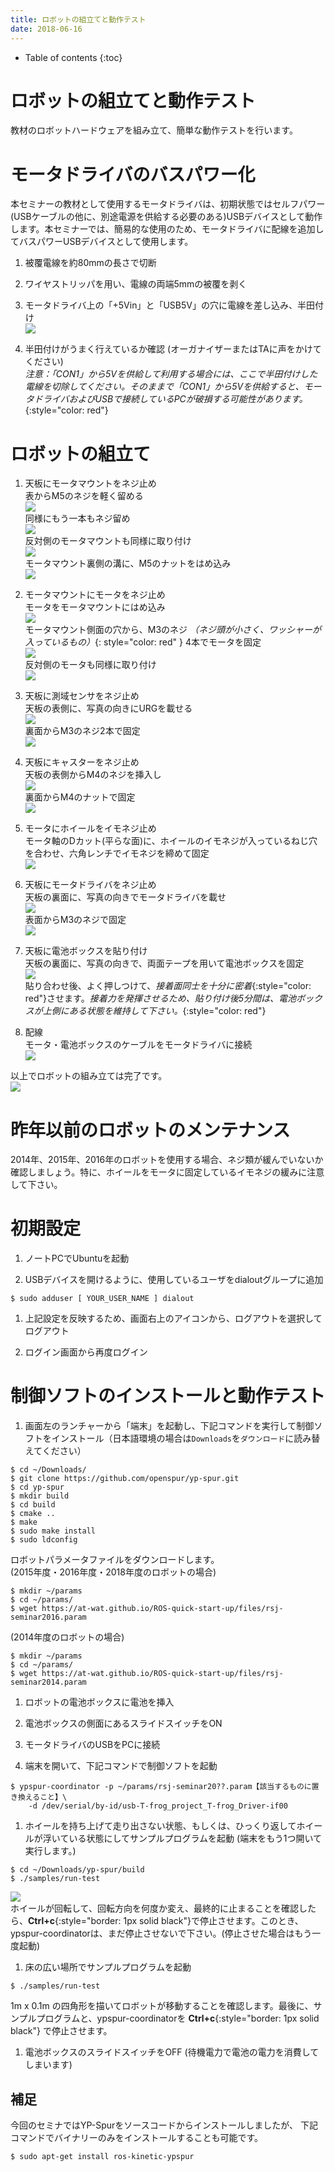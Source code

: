 ```yaml
---
title: ロボットの組立てと動作テスト
date: 2018-06-16
---
```


- Table of contents
{:toc}

# ロボットの組立てと動作テスト

教材のロボットハードウェアを組み立て、簡単な動作テストを行います。

# モータドライバのバスパワー化

本セミナーの教材として使用するモータドライバは、初期状態ではセルフパワー(USBケーブルの他に、別途電源を供給する必要のある)USBデバイスとして動作します。本セミナーでは、簡易的な使用のため、モータドライバに配線を追加してバスパワーUSBデバイスとして使用します。

1. 被覆電線を約80mmの長さで切断

1. ワイヤストリッパを用い、電線の両端5mmの被覆を剥く

1. モータドライバ上の「+5Vin」と「USB5V」の穴に電線を差し込み、半田付け  
  ![](images/bus-power.jpg)

1. 半田付けがうまく行えているか確認 (オーガナイザーまたはTAに声をかけてください)  
  _注意：「CON1」から5Vを供給して利用する場合には、ここで半田付けした電線を切除してください。そのままで「CON1」から5Vを供給すると、モータドライバおよびUSBで接続しているPCが破損する可能性があります。_{:style="color: red"}

# ロボットの組立て

1.  天板にモータマウントをネジ止め  
  表からM5のネジを軽く留める  
  ![](images/assembly_mount1.jpg)  
  同様にもう一本もネジ留め  
  ![](images/assembly_mount2.jpg)  
  反対側のモータマウントも同様に取り付け  
  ![](images/assembly_mount3.jpg)  
  モータマウント裏側の溝に、M5のナットをはめ込み  
  ![](images/assembly_mount4.jpg)

1.  モータマウントにモータをネジ止め  
  モータをモータマウントにはめ込み  
  ![](images/assembly_motor1.jpg)  
  モータマウント側面の穴から、M3のネジ _（ネジ頭が小さく、ワッシャーが入っているもの）_{: style="color: red" } 4本でモータを固定  
  ![](images/assembly_motor2.jpg)  
  反対側のモータも同様に取り付け  
  ![](images/assembly_motor3.jpg)

1.  天板に測域センサをネジ止め  
  天板の表側に、写真の向きにURGを載せる  
  ![](images/assembly_urg1.jpg)  
  裏面からM3のネジ2本で固定  
  ![](images/assembly_urg2.jpg)

1.  天板にキャスターをネジ止め  
  天板の表側からM4のネジを挿入し  
  ![](images/assembly_caster1.jpg)  
  裏面からM4のナットで固定  
  ![](images/assembly_caster2.jpg)

1.  モータにホイールをイモネジ止め  
  モータ軸のDカット(平らな面)に、ホイールのイモネジが入っているねじ穴を合わせ、六角レンチでイモネジを締めて固定  
  ![](images/assembly_wheel.jpg)

1.  天板にモータドライバをネジ止め  
  天板の裏面に、写真の向きでモータドライバを載せ  
  ![](images/assembly_driver1.jpg)  
  表面からM3のネジで固定  
  ![](images/assembly_driver2.jpg)

1.  天板に電池ボックスを貼り付け  
  天板の裏面に、写真の向きで、両面テープを用いて電池ボックスを固定  
  ![](images/assembly_battery.jpg)  
  貼り合わせ後、よく押しつけて、_接着面同士を十分に密着_{:style="color: red"}させます。_接着力を発揮させるため、貼り付け後5分間は、電池ボックスが上側にある状態を維持して下さい。_{:style="color: red"}

1.  配線  
  モータ・電池ボックスのケーブルをモータドライバに接続  
  ![](images/assembly_cable.jpg)  

以上でロボットの組み立ては完了です。  
![](images/robot.jpg)

# 昨年以前のロボットのメンテナンス

2014年、2015年、2016年のロボットを使用する場合、ネジ類が緩んでいないか確認しましょう。特に、ホイールをモータに固定しているイモネジの緩みに注意して下さい。

# 初期設定

1.  ノートPCでUbuntuを起動

1.  USBデバイスを開けるように、使用しているユーザをdialoutグループに追加
```shell
$ sudo adduser [ YOUR_USER_NAME ] dialout
```

1.  上記設定を反映するため、画面右上のアイコンから、ログアウトを選択してログアウト

1.  ログイン画面から再度ログイン

# 制御ソフトのインストールと動作テスト

1.  画面左のランチャーから「端末」を起動し、下記コマンドを実行して制御ソフトをインストール（日本語環境の場合は`Downloads`を`ダウンロード`に読み替えてください）
```shell
$ cd ~/Downloads/
$ git clone https://github.com/openspur/yp-spur.git
$ cd yp-spur
$ mkdir build
$ cd build
$ cmake ..
$ make
$ sudo make install
$ sudo ldconfig
```  
  ロボットパラメータファイルをダウンロードします。  
  (2015年度・2016年度・2018年度のロボットの場合)
```shell
$ mkdir ~/params
$ cd ~/params/
$ wget https://at-wat.github.io/ROS-quick-start-up/files/rsj-seminar2016.param
```  
  (2014年度のロボットの場合)
```shell  
$ mkdir ~/params
$ cd ~/params/
$ wget https://at-wat.github.io/ROS-quick-start-up/files/rsj-seminar2014.param
```
1.  ロボットの電池ボックスに電池を挿入

1.  電池ボックスの側面にあるスライドスイッチをON

1.  モータドライバのUSBをPCに接続

1.  端末を開いて、下記コマンドで制御ソフトを起動
```shell
$ ypspur-coordinator -p ~/params/rsj-seminar20??.param【該当するものに置き換えること】\
    -d /dev/serial/by-id/usb-T-frog_project_T-frog_Driver-if00
```

1.  ホイールを持ち上げて走り出さない状態、もしくは、ひっくり返してホイールが浮いている状態にしてサンプルプログラムを起動 (端末をもう1つ開いて実行します。)
```shell
$ cd ~/Downloads/yp-spur/build
$ ./samples/run-test
```  
  ![](pic/run-test.png)  
  ホイールが回転して、回転方向を何度か変え、最終的に止まることを確認したら、__Ctrl+c__{:style="border: 1px solid black"}で停止させます。このとき、ypspur-coordinatorは、まだ停止させないで下さい。(停止させた場合はもう一度起動)

1.  床の広い場所でサンプルプログラムを起動
```shell
$ ./samples/run-test
```  
  1m x 0.1m の四角形を描いてロボットが移動することを確認します。最後に、サンプルプログラムと、ypspur-coordinatorを  __Ctrl+c__{:style="border: 1px solid black"}  で停止させます。

1.  電池ボックスのスライドスイッチをOFF (待機電力で電池の電力を消費してしまいます)

## 補足
今回のセミナではYP-Spurをソースコードからインストールしましたが、
下記コマンドでバイナリーのみをインストールすることも可能です。
```shell
$ sudo apt-get install ros-kinetic-ypspur
```
